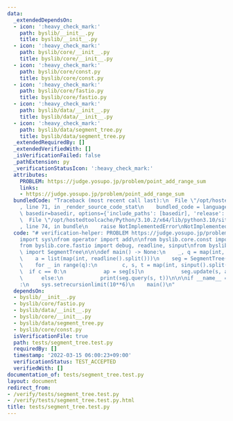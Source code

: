 ```yaml
---
data:
  _extendedDependsOn:
  - icon: ':heavy_check_mark:'
    path: byslib/__init__.py
    title: byslib/__init__.py
  - icon: ':heavy_check_mark:'
    path: byslib/core/__init__.py
    title: byslib/core/__init__.py
  - icon: ':heavy_check_mark:'
    path: byslib/core/const.py
    title: byslib/core/const.py
  - icon: ':heavy_check_mark:'
    path: byslib/core/fastio.py
    title: byslib/core/fastio.py
  - icon: ':heavy_check_mark:'
    path: byslib/data/__init__.py
    title: byslib/data/__init__.py
  - icon: ':heavy_check_mark:'
    path: byslib/data/segment_tree.py
    title: byslib/data/segment_tree.py
  _extendedRequiredBy: []
  _extendedVerifiedWith: []
  _isVerificationFailed: false
  _pathExtension: py
  _verificationStatusIcon: ':heavy_check_mark:'
  attributes:
    PROBLEM: https://judge.yosupo.jp/problem/point_add_range_sum
    links:
    - https://judge.yosupo.jp/problem/point_add_range_sum
  bundledCode: "Traceback (most recent call last):\n  File \"/opt/hostedtoolcache/Python/3.10.2/x64/lib/python3.10/site-packages/onlinejudge_verify/documentation/build.py\"\
    , line 71, in _render_source_code_stat\n    bundled_code = language.bundle(stat.path,\
    \ basedir=basedir, options={'include_paths': [basedir], 'release': True}).decode()\n\
    \  File \"/opt/hostedtoolcache/Python/3.10.2/x64/lib/python3.10/site-packages/onlinejudge_verify/languages/python.py\"\
    , line 74, in bundle\n    raise NotImplementedError\nNotImplementedError\n"
  code: "# verification-helper: PROBLEM https://judge.yosupo.jp/problem/point_add_range_sum\n\
    import sys\nfrom operator import add\n\nfrom byslib.core.const import IINF, MOD\n\
    from byslib.core.fastio import debug, readline, sinput\nfrom byslib.data.segment_tree\
    \ import SegmentTree\n\n\ndef main() -> None:\n    _, q = map(int, readline().split())\n\
    \    a = list(map(int, readline().split()))\n    seg = SegmentTree(add, 0, a)\n\
    \    for _ in range(q):\n        c, s, t = map(int, sinput().split())\n      \
    \  if c == 0:\n            ap = seg[s]\n            seg.update(s, ap + t)\n  \
    \      else:\n            print(seg.query(s, t))\n\n\nif __name__ == \"__main__\"\
    :\n    sys.setrecursionlimit(10**6)\n    main()\n"
  dependsOn:
  - byslib/__init__.py
  - byslib/core/fastio.py
  - byslib/data/__init__.py
  - byslib/core/__init__.py
  - byslib/data/segment_tree.py
  - byslib/core/const.py
  isVerificationFile: true
  path: tests/segment_tree.test.py
  requiredBy: []
  timestamp: '2022-03-15 06:00:23+09:00'
  verificationStatus: TEST_ACCEPTED
  verifiedWith: []
documentation_of: tests/segment_tree.test.py
layout: document
redirect_from:
- /verify/tests/segment_tree.test.py
- /verify/tests/segment_tree.test.py.html
title: tests/segment_tree.test.py
---
```


